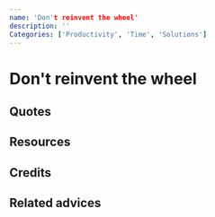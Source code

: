```yaml
---
name: 'Don't reinvent the wheel'
description: ''
Categories: ['Productivity', 'Time', 'Solutions']
---
```

# Don't reinvent the wheel

## Quotes

## Resources

## Credits

## Related advices
